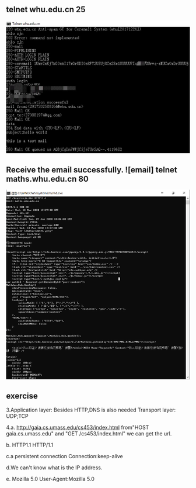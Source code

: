 telnet whu.edu.cn 25
------
![telnet whu.edu.cn 25](https://raw.githubusercontent.com/zhangjianan803/picture/master/qq_pic_merged_1584545542021.jpg)

Receive the email successfully.
![email]
telnet maths.whu.edu.cn 80
------
![telnet maths.whu.edu.cn 80](https://raw.githubusercontent.com/zhangjianan803/picture/master/QQ%E6%88%AA%E5%9B%BE20200318202800.png)

exercise
-------
3.Application layer: Besides HTTP,DNS is also needed 
Transport layer: UDP;TCP


4.a.  http://gaia.cs.umass.edu/cs453/index.html
from"HOST gaia.cs.umass.edu" and "GET /cs453/index.html" we can get the url.

b. HTTP1.1 
HTTP/1.1

c.a persistent connection
Connection:keep-alive

d.We can't know what is the IP address.

e. Mozilla 5.0
User-Agent:Mozilla 5.0

